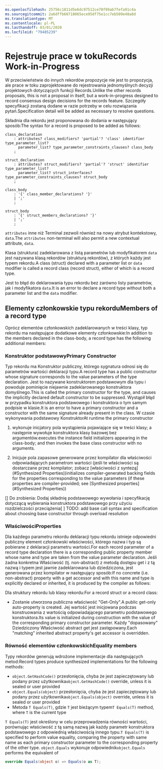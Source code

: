 ```yaml
---
ms.openlocfilehash: 25756c1811d5e6dc97512ce70f99ab7fefa91c4a
ms.sourcegitcommit: 2a6dffb60718065ece95df75e1cc7eb509e48a8d
ms.translationtype: MT
ms.contentlocale: pl-PL
ms.lasthandoff: 03/01/2020
ms.locfileid: "79485239"
---
```

# <a name="records-work-in-progress"></a><span data-ttu-id="048c1-101">Rejestruje prace w toku</span><span class="sxs-lookup"><span data-stu-id="048c1-101">Records Work-in-Progress</span></span>

<span data-ttu-id="048c1-102">W przeciwieństwie do innych rekordów propozycje nie jest to propozycja, ale prace w toku zaprojektowane do rejestrowania jednomyślnych decyzji projektowych dotyczących funkcji Records.</span><span class="sxs-lookup"><span data-stu-id="048c1-102">Unlike the other records proposals, this is not a proposal in itself, but a work-in-progress designed to record consensus design decisions for the records feature.</span></span> <span data-ttu-id="048c1-103">Szczegóły specyfikacji zostaną dodane w razie potrzeby w celu rozwiązania pytań.</span><span class="sxs-lookup"><span data-stu-id="048c1-103">Specification detail will be added as necessary to resolve questions.</span></span>

<span data-ttu-id="048c1-104">Składnia dla rekordu jest proponowana do dodania w następujący sposób:</span><span class="sxs-lookup"><span data-stu-id="048c1-104">The syntax for a record is proposed to be added as follows:</span></span>

```antlr
class_declaration
    : attributes? class_modifiers? 'partial'? 'class' identifier type_parameter_list?
      parameter_list? type_parameter_constraints_clauses? class_body
    ;

struct_declaration
    : attributes? struct_modifiers? 'partial'? 'struct' identifier type_parameter_list?
      parameter_list? struct_interfaces? type_parameter_constraints_clauses? struct_body
    ;

class_body
    : '{' class_member_declarations? '}'
    | ';'
    ;

struct_body
    : '{' struct_members_declarations? '}'
    | ';'
    ;
```

<span data-ttu-id="048c1-105">`attributes` inne niż Terminal zezwoli również na nowy atrybut kontekstowy, `data`.</span><span class="sxs-lookup"><span data-stu-id="048c1-105">The `attributes` non-terminal will also permit a new contextual attribute, `data`.</span></span>

<span data-ttu-id="048c1-106">Klasa (struktura) zadeklarowana z listą parametrów lub modyfikatorem `data` jest nazywana klasą rekordów (strukturą rekordów), z których każdy jest typem rekordu.</span><span class="sxs-lookup"><span data-stu-id="048c1-106">A class (struct) declared with a parameter list or `data` modifier is called a record class (record struct), either of which is a record type.</span></span>

<span data-ttu-id="048c1-107">Jest to błąd do deklarowania typu rekordu bez zarówno listy parametrów, jak i modyfikatora `data`.</span><span class="sxs-lookup"><span data-stu-id="048c1-107">It is an error to declare a record type without both a parameter list and the `data` modifier.</span></span>

## <a name="members-of-a-record-type"></a><span data-ttu-id="048c1-108">Elementy członkowskie typu rekordu</span><span class="sxs-lookup"><span data-stu-id="048c1-108">Members of a record type</span></span>

<span data-ttu-id="048c1-109">Oprócz elementów członkowskich zadeklarowanych w treści klasy, typ rekordu ma następujące dodatkowe elementy członkowskie:</span><span class="sxs-lookup"><span data-stu-id="048c1-109">In addition to the members declared in the class-body, a record type has the following additional members:</span></span>

### <a name="primary-constructor"></a><span data-ttu-id="048c1-110">Konstruktor podstawowy</span><span class="sxs-lookup"><span data-stu-id="048c1-110">Primary Constructor</span></span>

<span data-ttu-id="048c1-111">Typ rekordu ma Konstruktor publiczny, którego sygnatura odnosi się do parametrów wartości deklaracji typu.</span><span class="sxs-lookup"><span data-stu-id="048c1-111">A record type has a public constructor whose signature corresponds to the value parameters of the type declaration.</span></span> <span data-ttu-id="048c1-112">Jest to nazywane konstruktorem podstawowym dla typu i powoduje pominięcie niejawnie zadeklarowanego konstruktora domyślnego.</span><span class="sxs-lookup"><span data-stu-id="048c1-112">This is called the primary constructor for the type, and causes the implicitly declared default constructor to be suppressed.</span></span> <span data-ttu-id="048c1-113">Wystąpił błąd w przypadku konstruktora podstawowego i konstruktora o tym samym podpisie w klasie.</span><span class="sxs-lookup"><span data-stu-id="048c1-113">It is an error to have a primary constructor and a constructor with the same signature already present in the class.</span></span>
<span data-ttu-id="048c1-114">W czasie wykonywania podstawowy Konstruktor</span><span class="sxs-lookup"><span data-stu-id="048c1-114">At runtime the primary constructor</span></span> 

1. <span data-ttu-id="048c1-115">wykonuje inicjatory pola wystąpienia pojawiające się w treści klasy; a następnie wywołuje konstruktora klasy bazowej bez argumentów.</span><span class="sxs-lookup"><span data-stu-id="048c1-115">executes the instance field initializers appearing in the class-body; and then  invokes the base class constructor with no arguments.</span></span>

1. <span data-ttu-id="048c1-116">Inicjuje pola zapasowe generowane przez kompilator dla właściwości odpowiadających parametrom wartości (jeśli te właściwości są dostarczane przez kompilator; zobacz [właściwości z syntezą](#Synthesized Properties))</span><span class="sxs-lookup"><span data-stu-id="048c1-116">initializes compiler-generated backing fields for the properties corresponding to the value parameters (if these properties are compiler-provided; see [Synthesized properties](#Synthesized Properties))</span></span>


<span data-ttu-id="048c1-117">[] Do zrobienia: Dodaj składnię podstawowego wywołania i specyfikację dotyczącą wybierania konstruktora podstawowego przy użyciu rozdzielczości przeciążenia</span><span class="sxs-lookup"><span data-stu-id="048c1-117">[ ] TODO: add base call syntax and specification about choosing base constructor through overload resolution</span></span>

### <a name="properties"></a><span data-ttu-id="048c1-118">Właściwości</span><span class="sxs-lookup"><span data-stu-id="048c1-118">Properties</span></span>

<span data-ttu-id="048c1-119">Dla każdego parametru rekordu deklaracji typu rekordu istnieje odpowiedni publiczny element członkowski właściwości, którego nazwa i typ są pobierane z deklaracji parametru wartości.</span><span class="sxs-lookup"><span data-stu-id="048c1-119">For each record parameter of a record type declaration there is a corresponding public property member whose name and type are taken from the value parameter declaration.</span></span> <span data-ttu-id="048c1-120">Jeśli żadna konkretna Właściwość (tj. non-abstract) z metodą dostępu get i z tą nazwą i typem jest jawnie zadeklarowana lub dziedziczona, jest generowana przez kompilator w następujący sposób:</span><span class="sxs-lookup"><span data-stu-id="048c1-120">If no concrete (i.e. non-abstract) property with a get accessor and with this name and type is explicitly declared or inherited, it is produced by the compiler as follows:</span></span>

<span data-ttu-id="048c1-121">Dla struktury rekordu lub klasy rekordu:</span><span class="sxs-lookup"><span data-stu-id="048c1-121">For a record struct or a record class:</span></span>

* <span data-ttu-id="048c1-122">Zostanie utworzona publiczna właściwość "Get-Only".</span><span class="sxs-lookup"><span data-stu-id="048c1-122">A public get-only auto-property is created.</span></span> <span data-ttu-id="048c1-123">Jej wartość jest inicjowana podczas konstruowania z wartością odpowiadającego parametru podstawowego konstruktora.</span><span class="sxs-lookup"><span data-stu-id="048c1-123">Its value is initialized during construction with the value of the corresponding primary constructor parameter.</span></span> <span data-ttu-id="048c1-124">Każdy "dopasowany" Dziedziczony Właściwość abstract get jest zastępowany.</span><span class="sxs-lookup"><span data-stu-id="048c1-124">Each "matching" inherited abstract property's get accessor is overridden.</span></span>

### <a name="equality-members"></a><span data-ttu-id="048c1-125">Równość elementów członkowskich</span><span class="sxs-lookup"><span data-stu-id="048c1-125">Equality members</span></span>

<span data-ttu-id="048c1-126">Typy rekordów generują wdrożone implementacje dla następujących metod:</span><span class="sxs-lookup"><span data-stu-id="048c1-126">Record types produce synthesized implementations for the following methods:</span></span>

* <span data-ttu-id="048c1-127">`object.GetHashCode()` przesłonięcia, chyba że jest zapieczętowany lub podany przez użytkownika</span><span class="sxs-lookup"><span data-stu-id="048c1-127">`object.GetHashCode()` override, unless it is sealed or user provided</span></span>
* <span data-ttu-id="048c1-128">`object.Equals(object)` przesłonięcia, chyba że jest zapieczętowany lub podany przez użytkownika</span><span class="sxs-lookup"><span data-stu-id="048c1-128">`object.Equals(object)` override, unless it is sealed or user provided</span></span>
* <span data-ttu-id="048c1-129">Metoda `T Equals(T)`, gdzie `T` jest bieżącym typem</span><span class="sxs-lookup"><span data-stu-id="048c1-129">`T Equals(T)` method, where `T` is the current type</span></span>

<span data-ttu-id="048c1-130">`T Equals(T)` jest określony w celu przeprowadzenia równości wartości, porównując właściwość z tą samą nazwą jak każdy parametr konstruktora podstawowego z odpowiednią właściwością innego typu.</span><span class="sxs-lookup"><span data-stu-id="048c1-130">`T Equals(T)` is specified to perform value equality, comparing the property with same name as each primary constructor parameter to the corresponding property of the other type.</span></span>
<span data-ttu-id="048c1-131">`object.Equals` wykonuje odpowiednik</span><span class="sxs-lookup"><span data-stu-id="048c1-131">`object.Equals` performs the equivalent of</span></span>

```C#
override Equals(object o) => Equals(o as T);
```
